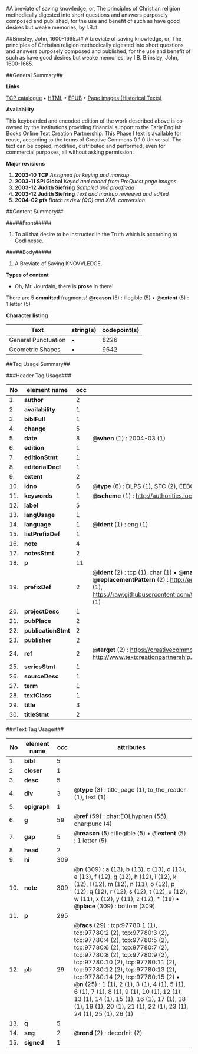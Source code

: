 #A breviate of saving knowledge, or, The principles of Christian religion methodically digested into short questions and answers purposely composed and published, for the use and benefit of such as have good desires but weake memories, by I.B.#

##Brinsley, John, 1600-1665.##
A breviate of saving knowledge, or, The principles of Christian religion methodically digested into short questions and answers purposely composed and published, for the use and benefit of such as have good desires but weake memories, by I.B.
Brinsley, John, 1600-1665.

##General Summary##

**Links**

[TCP catalogue](http://www.ota.ox.ac.uk/tcp/)  • 
[HTML](http://tei.it.ox.ac.uk/tcp/Texts-HTML/free/A29/A29522.html)  • 
[EPUB](http://tei.it.ox.ac.uk/tcp/Texts-EPUB/free/A29/A29522.epub) • 
[Page images (Historical Texts)](https://data.historicaltexts.jisc.ac.uk/view?pubId=eebo-13118433e&pageId=eebo-13118433e-97780-1)

**Availability**

This keyboarded and encoded edition of the
	       work described above is co-owned by the institutions
	       providing financial support to the Early English Books
	       Online Text Creation Partnership. This Phase I text is
	       available for reuse, according to the terms of Creative
	       Commons 0 1.0 Universal. The text can be copied,
	       modified, distributed and performed, even for
	       commercial purposes, all without asking permission.

**Major revisions**

1. __2003-10__ __TCP__ *Assigned for keying and markup*
1. __2003-11__ __SPi Global__ *Keyed and coded from ProQuest page images*
1. __2003-12__ __Judith Siefring__ *Sampled and proofread*
1. __2003-12__ __Judith Siefring__ *Text and markup reviewed and edited*
1. __2004-02__ __pfs__ *Batch review (QC) and XML conversion*

##Content Summary##

#####Front#####

1. To all that desire to be instructed in the Truth which is according to Godlinesse.

#####Body#####

1. A Breviate of Saving KNOVVLEDGE.

**Types of content**

  * Oh, Mr. Jourdain, there is **prose** in there!

There are 5 **ommitted** fragments! 
 @__reason__ (5) : illegible (5)  •  @__extent__ (5) : 1 letter (5)

**Character listing**


|Text|string(s)|codepoint(s)|
|---|---|---|
|General Punctuation|•|8226|
|Geometric Shapes|▪|9642|

##Tag Usage Summary##

###Header Tag Usage###

|No|element name|occ|attributes|
|---|---|---|---|
|1.|__author__|2||
|2.|__availability__|1||
|3.|__biblFull__|1||
|4.|__change__|5||
|5.|__date__|8| @__when__ (1) : 2004-03 (1)|
|6.|__edition__|1||
|7.|__editionStmt__|1||
|8.|__editorialDecl__|1||
|9.|__extent__|2||
|10.|__idno__|6| @__type__ (6) : DLPS (1), STC (2), EEBO-CITATION (1), OCLC (1), VID (1)|
|11.|__keywords__|1| @__scheme__ (1) : http://authorities.loc.gov/ (1)|
|12.|__label__|5||
|13.|__langUsage__|1||
|14.|__language__|1| @__ident__ (1) : eng (1)|
|15.|__listPrefixDef__|1||
|16.|__note__|4||
|17.|__notesStmt__|2||
|18.|__p__|11||
|19.|__prefixDef__|2| @__ident__ (2) : tcp (1), char (1)  •  @__matchPattern__ (2) : ([0-9\-]+):([0-9IVX]+) (1), (.+) (1)  •  @__replacementPattern__ (2) : http://eebo.chadwyck.com/downloadtiff?vid=$1&page=$2 (1), https://raw.githubusercontent.com/textcreationpartnership/Texts/master/tcpchars.xml#$1 (1)|
|20.|__projectDesc__|1||
|21.|__pubPlace__|2||
|22.|__publicationStmt__|2||
|23.|__publisher__|2||
|24.|__ref__|2| @__target__ (2) : https://creativecommons.org/publicdomain/zero/1.0/ (1), http://www.textcreationpartnership.org/docs/. (1)|
|25.|__seriesStmt__|1||
|26.|__sourceDesc__|1||
|27.|__term__|1||
|28.|__textClass__|1||
|29.|__title__|3||
|30.|__titleStmt__|2||


###Text Tag Usage###

|No|element name|occ|attributes|
|---|---|---|---|
|1.|__bibl__|5||
|2.|__closer__|1||
|3.|__desc__|5||
|4.|__div__|3| @__type__ (3) : title_page (1), to_the_reader (1), text (1)|
|5.|__epigraph__|1||
|6.|__g__|59| @__ref__ (59) : char:EOLhyphen (55), char:punc (4)|
|7.|__gap__|5| @__reason__ (5) : illegible (5)  •  @__extent__ (5) : 1 letter (5)|
|8.|__head__|2||
|9.|__hi__|309||
|10.|__note__|309| @__n__ (309) : a (13), b (13), c (13), d (13), e (13), f (12), g (12), h (12), i (12), k (12), l (12), m (12), n (11), o (12), p (12), q (12), r (12), s (12), t (12), u (12), w (11), x (12), y (11), z (12), * (19)  •  @__place__ (309) : bottom (309)|
|11.|__p__|295||
|12.|__pb__|29| @__facs__ (29) : tcp:97780:1 (1), tcp:97780:2 (2), tcp:97780:3 (2), tcp:97780:4 (2), tcp:97780:5 (2), tcp:97780:6 (2), tcp:97780:7 (2), tcp:97780:8 (2), tcp:97780:9 (2), tcp:97780:10 (2), tcp:97780:11 (2), tcp:97780:12 (2), tcp:97780:13 (2), tcp:97780:14 (2), tcp:97780:15 (2)  •  @__n__ (25) : 1 (1), 2 (1), 3 (1), 4 (1), 5 (1), 6 (1), 7 (1), 8 (1), 9 (1), 10 (1), 12 (1), 13 (1), 14 (1), 15 (1), 16 (1), 17 (1), 18 (1), 19 (1), 20 (1), 21 (1), 22 (1), 23 (1), 24 (1), 25 (1), 26 (1)|
|13.|__q__|5||
|14.|__seg__|2| @__rend__ (2) : decorInit (2)|
|15.|__signed__|1||
